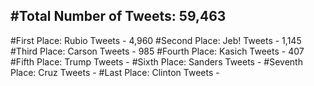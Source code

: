 #Total Number of Tweets: 59,463 
---
#First Place: Rubio Tweets - 4,960
#Second Place: Jeb! Tweets - 1,145
#Third Place: Carson Tweets - 985
#Fourth Place: Kasich Tweets - 407
#Fifth Place: Trump Tweets - 
#Sixth Place: Sanders Tweets - 
#Seventh Place: Cruz Tweets - 
#Last Place: Clinton Tweets - 
